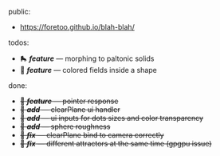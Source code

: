 public:
- https://foretoo.github.io/blah-blah/

todos:

- 🛼 ***feature*** — morphing to paltonic solids
- 🧃 ***feature*** — colored fields inside a shape

done:

- ~~💨 ***feature*** — pointer response~~
- ~~👻 ***add*** — clearPlane ui handler~~
- ~~🤌 ***add*** — ui inputs for dots sizes and color transparency~~
- ~~🍚 ***add*** — sphere roughness~~
- ~~🦀 ***fix*** — clearPlane bind to camera correctly~~
- ~~🦀 ***fix*** — different attractors at the same time (gpgpu issue)~~